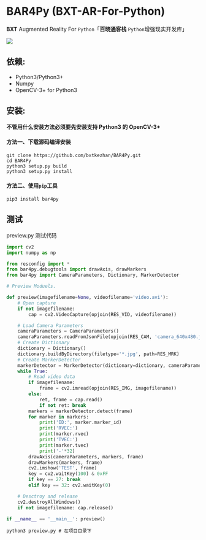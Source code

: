 # BAR4Py (BXT-AR-For-Python)

**BXT** Augmented Reality For `Python`「**百晓通客栈** `Python`增强现实开发库」

![](imgs/webar_test.gif)

## 依赖:

- Python3/Python3+
- Numpy
- OpenCV-3+ for Python3

## 安装:

**不管用什么安装方法必须要先安装支持 Python3 的 OpenCV-3+**

#### 方法一、下载源码编译安装

```
git clone https://github.com/bxtkezhan/BAR4Py.git
cd BAR4Py
python3 setup.py build
python3 setup.py install
```
#### 方法二、使用`pip`工具

```
pip3 install bar4py
```

## 测试

preview.py 测试代码

```python
import cv2
import numpy as np

from resconfig import *
from bar4py.debugtools import drawAxis, drawMarkers
from bar4py import CameraParameters, Dictionary, MarkerDetector

# Preview Moduels.

def preview(imagefilename=None, videofilename='video.avi'):
    # Open capture
    if not imagefilename:
        cap = cv2.VideoCapture(opjoin(RES_VID, videofilename))

    # Load Camera Parameters
    cameraParameters = CameraParameters()
    cameraParameters.readFromJsonFile(opjoin(RES_CAM, 'camera_640x480.json'))
    # Create Dictionary
    dictionary = Dictionary()
    dictionary.buildByDirectory(filetype='*.jpg', path=RES_MRK)
    # Create MarkerDetector
    markerDetector = MarkerDetector(dictionary=dictionary, cameraParameters=cameraParameters)
    while True:
        # Read video data
        if imagefilename:
            frame = cv2.imread(opjoin(RES_IMG, imagefilename))
        else:
            ret, frame = cap.read()
            if not ret: break
        markers = markerDetector.detect(frame)
        for marker in markers:
            print('ID:', marker.marker_id)
            print('RVEC:')
            print(marker.rvec)
            print('TVEC:')
            print(marker.tvec)
            print('-'*32)
        drawAxis(cameraParameters, markers, frame)
        drawMarkers(markers, frame)
        cv2.imshow('TEST', frame)
        key = cv2.waitKey(100) & 0xFF
        if key == 27: break
        elif key == 32: cv2.waitKey(0)

    # Desctroy and release
    cv2.destroyAllWindows()
    if not imagefilename: cap.release()

if __name__ == '__main__': preview()

```

```
python3 preview.py # 在项目目录下
```
